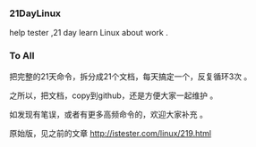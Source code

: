 ### 21DayLinux
help tester ,21 day learn Linux about work .

### To All
 
把完整的21天命令，拆分成21个文档，每天搞定一个，反复循环3次 。

之所以，把文档，copy到github，还是方便大家一起维护 。

如发现有笔误，或者有更多高频命令的，欢迎大家补充 。


原始版，见之前的文章 http://istester.com/linux/219.html
